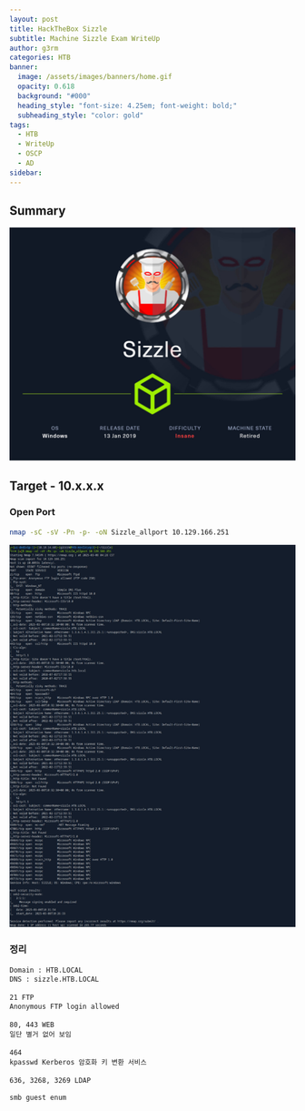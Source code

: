 ```yaml
---
layout: post
title: HackTheBox Sizzle
subtitle: Machine Sizzle Exam WriteUp
author: g3rm
categories: HTB
banner:
  image: /assets/images/banners/home.gif
  opacity: 0.618
  background: "#000"
  heading_style: "font-size: 4.25em; font-weight: bold;"
  subheading_style: "color: gold"
tags:
  - HTB
  - WriteUp
  - OSCP
  - AD
sidebar:
---
```

## Summary
![](assets/images/posts/2025-03-08-Sizzle/c85a008bf6289891ddee6fd8f83bd01d_MD5.jpeg)
## Target - 10.x.x.x
### Open Port
```bash
nmap -sC -sV -Pn -p- -oN Sizzle_allport 10.129.166.251
```
![](/assets/images/posts/2025-03-08-Sizzle/91a4fe3520641d350d9cd2c17fa526c3_MD5.jpeg)

### 정리
```
Domain : HTB.LOCAL
DNS : sizzle.HTB.LOCAL

21 FTP
Anonymous FTP login allowed

80, 443 WEB
일단 별거 없어 보임

464
kpasswd Kerberos 암호화 키 변환 서비스

636, 3268, 3269 LDAP

```


```
smb guest enum

```